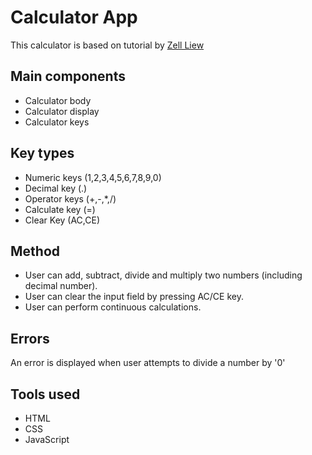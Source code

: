 # Calculator App

This calculator is based on tutorial by [Zell Liew](https://www.freecodecamp.org/news/how-to-build-an-html-calculator-app-from-scratch-using-javascript-4454b8714b98/)

## Main components

- Calculator body
- Calculator display
- Calculator keys

## Key types

- Numeric keys (1,2,3,4,5,6,7,8,9,0)
- Decimal key (.)
- Operator keys (+,-,*,/)
- Calculate key (=)
- Clear Key (AC,CE)

## Method

- User can add, subtract, divide and multiply two numbers (including decimal number).
- User can clear the input field by pressing AC/CE key.
- User can perform continuous calculations.

## Errors

An error is displayed when user attempts to divide a number by '0'

## Tools used
- HTML 
- CSS
- JavaScript
